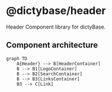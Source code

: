 # @dictybase/header
Header Component library for dictyBase.

## Component architecture

```mermaid
graph TD
    A{Header} --> B[HeaderContainer]
    B --> B1[LogoContainer]
    B --> B2[SearchContainer]
    B --> B3[LinksContainer]
    B3 --> C[Link]
```
